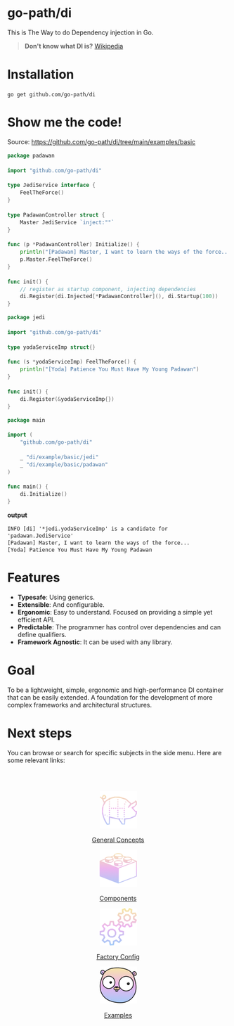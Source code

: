<a id="go-path-di"></a>
# go-path/di

This is The Way to do Dependency injection in Go.

> **Don't know what DI is?** [Wikipedia](https://en.wikipedia.org/wiki/Dependency_injection)

# Installation

`go get github.com/go-path/di` 

# Show me the code!

Source: https://github.com/go-path/di/tree/main/examples/basic


```go
package padawan

import "github.com/go-path/di"

type JediService interface {
	FeelTheForce()
}

type PadawanController struct {
	Master JediService `inject:""`
}

func (p *PadawanController) Initialize() {
	println("[Padawan] Master, I want to learn the ways of the force...")
	p.Master.FeelTheForce()
}

func init() {
	// register as startup component, injecting dependencies
	di.Register(di.Injected[*PadawanController](), di.Startup(100))
}
```

```go
package jedi

import "github.com/go-path/di"

type yodaServiceImp struct{}

func (s *yodaServiceImp) FeelTheForce() {
	println("[Yoda] Patience You Must Have My Young Padawan")
}

func init() {
	di.Register(&yodaServiceImp{})
}
```

```go
package main

import (
	"github.com/go-path/di"

	_ "di/example/basic/jedi"
	_ "di/example/basic/padawan"
)

func main() {
	di.Initialize()
}
```

**output**
```shell
INFO [di] '*jedi.yodaServiceImp' is a candidate for 'padawan.JediService'
[Padawan] Master, I want to learn the ways of the force...
[Yoda] Patience You Must Have My Young Padawan
```


# Features

- **Typesafe**: Using generics.
- **Extensible**: And configurable.
- **Ergonomic**: Easy to understand. Focused on providing a simple yet efficient API.
- **Predictable**: The programmer has control over dependencies and can define qualifiers.
- **Framework Agnostic**: It can be used with any library.

# Goal

To be a lightweight, simple, ergonomic and high-performance DI container that can be easily extended. A foundation for the development of more complex frameworks and architectural structures.

# Next steps

You can browse or search for specific subjects in the side menu. Here are some relevant links:

<br>
<br>
<div class="home-row clearfix" style="text-align:center">
    <div class="home-col">
      <div class="panel home-panel">
         <div class="panel-body">
            <p>
                <a href="#/concepts?id=general-concepts">
                    <img src="./assets/icon-parts.png" data-origin="assets/icon-parts.png" alt="General Concepts" data-no-zoom>
                </a>
            </p>
         </div>
         <div class="panel-heading">
            <p><a href="#/concepts?id=general-concepts">General Concepts</a></p>
         </div>
      </div>
   </div>
   <div class="home-col">
      <div class="panel home-panel">
         <div class="panel-body">
            <p> 
                <a href="#/component?id=component">
                    <img src="./assets/icon-component.png" data-origin="assets/icon-component.png" alt="Components" data-no-zoom>
                </a>
            </p>
         </div>
         <div class="panel-heading">
            <p><a href="#/component?id=component">Components</a></p>
         </div>
      </div>
   </div>
   <div class="home-col">
      <div class="panel home-panel">
         <div class="panel-body">
            <p>
                <a href="#/factory?id=factory-config">
                    <img src="./assets/icon-config.png" alt="Factory Config" data-no-zoom data-origin="assets/icon-config.png">
                </a>
            </p>
         </div>
         <div class="panel-heading">
            <p><a href="#/factory?id=factory-config">Factory Config</a></p>
         </div>
      </div>
   </div>
   <div class="home-col">
      <div class="panel home-panel">
         <div class="panel-body">
            <p>
                <a href="#/examples">
                    <img src="./assets/icon-tutorial.png" data-origin="assets/icon-tutorial.png" alt="Examples" data-no-zoom="">
                </a>
            </p>
         </div>
         <div class="panel-heading">
            <p><a href="#/examples">Examples</a></p>
         </div>
      </div>
   </div>
</div>
